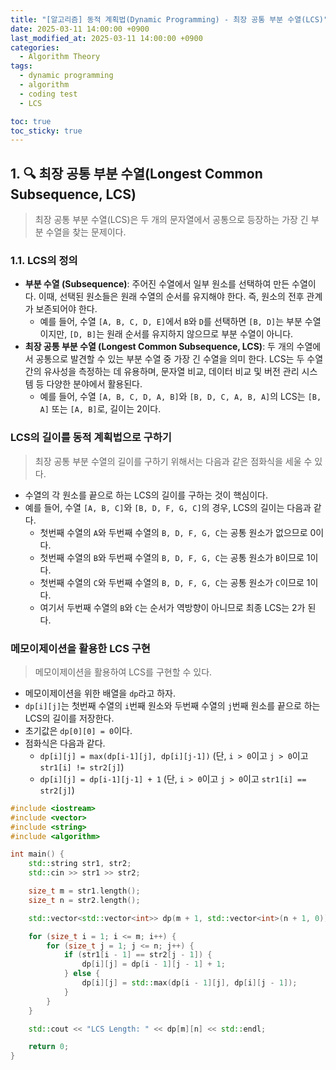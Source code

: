 ```yaml
---
title: "[알고리즘] 동적 계획법(Dynamic Programming) - 최장 공통 부분 수열(LCS)"
date: 2025-03-11 14:00:00 +0900
last_modified_at: 2025-03-11 14:00:00 +0900
categories:
  - Algorithm Theory
tags:
  - dynamic programming
  - algorithm
  - coding test
  - LCS

toc: true
toc_sticky: true
---
```


## 1. 🔍 최장 공통 부분 수열(Longest Common Subsequence, LCS)

> 최장 공통 부분 수열(LCS)은 두 개의 문자열에서 공통으로 등장하는 가장 긴 부분 수열을 찾는 문제이다.

### 1.1. LCS의 정의

- **부분 수열 (Subsequence)**: 주어진 수열에서 일부 원소를 선택하여 만든 수열이다. 이때, 선택된 원소들은 원래 수열의 순서를 유지해야 한다. 즉, 원소의 전후 관계가 보존되어야 한다.
  - 예를 들어, 수열 `[A, B, C, D, E]`에서 `B`와 `D`를 선택하면 `[B, D]`는 부분 수열이지만, `[D, B]`는 원래 순서를 유지하지 않으므로 부분 수열이 아니다.
- **최장 공통 부분 수열 (Longest Common Subsequence, LCS)**: 두 개의 수열에서 공통으로 발견할 수 있는 부분 수열 중 가장 긴 수열을 의미 한다. LCS는 두 수열 간의 유사성을 측정하는 데 유용하며, 문자열 비교, 데이터 비교 및 버전 관리 시스템 등 다양한 분야에서 활용된다.
  - 예를 들어, 수열 `[A, B, C, D, A, B]`와 `[B, D, C, A, B, A]`의 LCS는 `[B, A]` 또는 `[A, B]`로, 길이는 2이다.

### LCS의 길이를 동적 계획법으로 구하기

> 최장 공통 부분 수열의 길이를 구하기 위해서는 다음과 같은 점화식을 세울 수 있다.

- 수열의 각 원소를 끝으로 하는 LCS의 길이를 구하는 것이 핵심이다.
- 예를 들어, 수열 `[A, B, C]`와 `[B, D, F, G, C]`의 경우, LCS의 길이는 다음과 같다.
  - 첫번째 수열의 `A`와 두번째 수열의 `B, D, F, G, C`는 공통 원소가 없으므로 0이다.
  - 첫번째 수열의 `B`와 두번째 수열의 `B, D, F, G, C`는 공통 원소가 `B`이므로 1이다.
  - 첫번째 수열의 `C`와 두번째 수열의 `B, D, F, G, C`는 공통 원소가 `C`이므로 1이다.
  - 여기서 두번째 수열의 `B`와 `C`는 순서가 역방향이 아니므로 최종 LCS는 2가 된다.

### 메모이제이션을 활용한 LCS 구현

> 메모이제이션을 활용하여 LCS를 구현할 수 있다.

- 메모이제이션을 위한 배열을 `dp`라고 하자.
- `dp[i][j]`는 첫번째 수열의 `i`번째 원소와 두번째 수열의 `j`번째 원소를 끝으로 하는 LCS의 길이를 저장한다.
- 초기값은 `dp[0][0] = 0`이다.
- 점화식은 다음과 같다.
  - `dp[i][j] = max(dp[i-1][j], dp[i][j-1])` (단, `i > 0`이고 `j > 0`이고 `str1[i] != str2[j]`)
  - `dp[i][j] = dp[i-1][j-1] + 1` (단, `i > 0`이고 `j > 0`이고 `str1[i] == str2[j]`)

```cpp
#include <iostream>
#include <vector>
#include <string>
#include <algorithm>

int main() {
    std::string str1, str2;
    std::cin >> str1 >> str2;

    size_t m = str1.length();
    size_t n = str2.length();

    std::vector<std::vector<int>> dp(m + 1, std::vector<int>(n + 1, 0));

    for (size_t i = 1; i <= m; i++) {
        for (size_t j = 1; j <= n; j++) {
            if (str1[i - 1] == str2[j - 1]) {
                dp[i][j] = dp[i - 1][j - 1] + 1;
            } else {
                dp[i][j] = std::max(dp[i - 1][j], dp[i][j - 1]);
            }
        }
    }

    std::cout << "LCS Length: " << dp[m][n] << std::endl;

    return 0;
}
```
